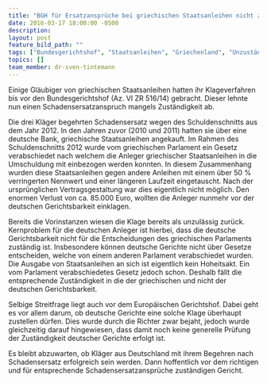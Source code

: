 ```yaml
---
title: "BGH für Ersatzansprüche bei griechischen Staatsanleihen nicht zuständig"
date: 2016-03-17 18:00:00 -0500
description:
layout: post
feature_bild_path: ""
tags: ["Bundesgerichtshof", "Staatsanleihen", "Griechenland", "Unzuständig", "Schadensersatz", "EuGH", "Anleger", "scheitern"]
topics: []
team_member: dr-sven-tintemann
---
```


Einige Gläubiger von griechischen Staatsanleihen hatten ihr Klageverfahren bis vor den Bundesgerichtshof (Az. VI ZR 516/14) gebracht. Dieser lehnte nun einen Schadensersatzanspruch mangels Zuständigkeit ab.

 

Die drei Kläger begehrten Schadensersatz wegen des Schuldenschnitts aus dem Jahr 2012. In den Jahren zuvor (2010 und 2011) hatten sie über eine deutsche Bank, griechische Staatsanleihen angekauft. Im Rahmen des Schuldenschnitts 2012 wurde vom griechischen Parlament ein Gesetz verabschiedet nach welchem die Anleger griechischer Staatsanleihen in die Umschuldung mit einbezogen werden konnten. In diesem Zusammenhang wurden diese Staatsanleihen gegen andere Anleihen mit einem über 50 % verringerten Nennwert und einer längeren Laufzeit eingetauscht. Nach der ursprünglichen Vertragsgestaltung war dies eigentlich nicht möglich. Den enormen Verlust von ca. 85.000 Euro, wollten die Anleger nunmehr vor der deutschen Gerichtsbarkeit einklagen.

 

Bereits die Vorinstanzen wiesen die Klage bereits als unzulässig zurück. Kernproblem für die deutschen Anleger ist hierbei, dass die deutsche Gerichtsbarkeit nicht für die Entscheidungen des griechischen Parlaments zuständig ist. Insbesondere können deutsche Gerichte nicht über Gesetze entscheiden, welche von einem anderen Parlament verabschiedet wurden. Die Ausgabe von Staatsanleihen an sich ist eigentlich kein Hoheitsakt. Ein vom Parlament verabschiedetes Gesetz jedoch schon. Deshalb fällt die entsprechende Zuständigkeit in die der griechischen und nicht der deutschen Gerichtsbarkeit.

 

Selbige Streitfrage liegt auch vor dem Europäischen Gerichtshof. Dabei geht es vor allem darum, ob deutsche Gerichte eine solche Klage überhaupt zustellen dürfen. Dies wurde durch die Richter zwar bejaht, jedoch wurde gleichzeitig darauf hingewiesen, dass damit noch keine generelle Prüfung der Zuständigkeit deutscher Gerichte erfolgt ist.

 

Es bleibt abzuwarten, ob Kläger aus Deutschland mit ihrem Begehren nach Schadensersatz erfolgreich sein werden. Dann hoffentlich vor dem richtigen und für entsprechende Schadensersatzansprüche zuständigen Gericht.

